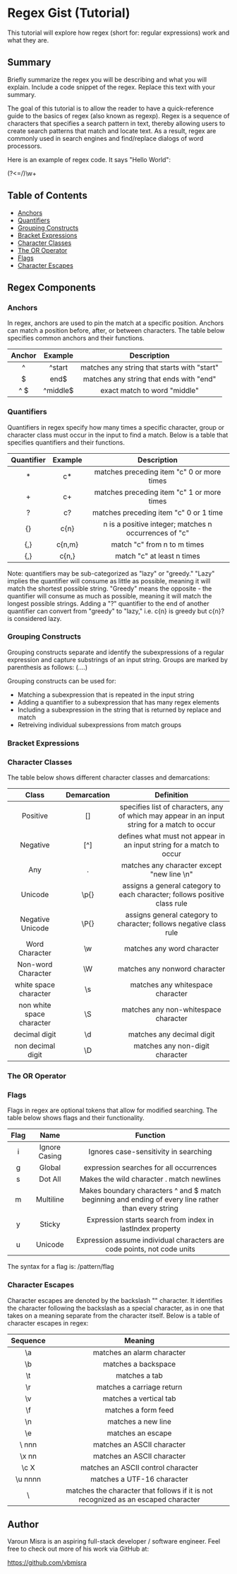 # Regex Gist (Tutorial)

This tutorial will explore how regex (short for: regular expressions) work and what they are.

## Summary

Briefly summarize the regex you will be describing and what you will explain. Include a code snippet of the regex. Replace this text with your summary.

The goal of this tutorial is to allow the reader to have a quick-reference guide to the basics of regex (also known as regexp). Regex is a sequence of characters that specifies a search pattern in text, thereby allowing users to create search patterns that match and locate text. As a result, regex are commonly used in search engines and find/replace dialogs of word processors.

Here is an example of regex code. It says "Hello World":

(?<=\/)\w+

## Table of Contents

- [Anchors](#anchors)
- [Quantifiers](#quantifiers)
- [Grouping Constructs](#grouping-constructs)
- [Bracket Expressions](#bracket-expressions)
- [Character Classes](#character-classes)
- [The OR Operator](#the-or-operator)
- [Flags](#flags)
- [Character Escapes](#character-escapes)

## Regex Components

### Anchors
In regex, anchors are used to pin the match at a specific position. Anchors can match a position before, after, or between characters. The table below specifies common anchors and their functions.

| Anchor   | Example  | Description                                  |
|  :--:    |   :--:   | :-----:                                      |
|   ^      | ^start   | matches any string that starts with "start"  |
|   $      | end$     | matches any string that ends with "end"      |
| ^ $      | ^middle$ | exact match to word "middle"                 |

### Quantifiers
Quantifiers in regex specify how many times a specific character, group or character class must occur in the input to find a match. Below is a table that specifies quantifiers and their functions.

| Quantifier | Example  | Description                                          |
| :-----:    | :--:     | :----:                                               |
| *          | c*       | matches preceding item "c" 0 or more times           |
| +          | c+       | matches preceding item "c" 1 or more times           |
| ?          | c?       | matches preceding item "c" 0 or 1 time               |
| {}         | c{n}     | n is a positive integer; matches n occurrences of "c"|
| {,}        | c{n,m}   | match "c" from n to m times                          |
| {,}        | c{n,}    | match "c" at least n times                           |


Note: quantifiers may be sub-categorized as "lazy" or "greedy." "Lazy" implies the quantifier will consume as little as possible, meaning it will match the shortest possible string. "Greedy" means the opposite - the quantifier will consume as much as possible, meaning it will match the longest possible strings. Adding a "?" quantifier to the end of another quantifier can convert from "greedy" to "lazy," i.e. c{n} is greedy but c{n}? is considered lazy. 

### Grouping Constructs
Grouping constructs separate and identify the subexpressions of a regular expression and capture substrings of an input string. Groups are marked by parenthesis as follows: (....) 

Grouping constructs can be used for:
* Matching a subexpression that is repeated in the input string
* Adding a quantifier to a subexpression that has many regex elements
* Including a subexpression in the string that is returned by replace and match
* Retreiving individual subexpressions from match groups


### Bracket Expressions

### Character Classes
The table below shows different character classes and demarcations:

| Class | Demarcation | Definition|
| :--:  | :--:        | :--:      |
| Positive | [] | specifies list of characters, any of which may appear in an input string for a match to occur |
| Negative | [^] | defines what must not appear in an input string for a match to occur | 
| Any      | . | matches any character except "new line \n" |
| Unicode  | \p{} | assigns a general category to each character; follows positive class rule |
| Negative Unicode | \P{} | assigns general category to character; follows negative class rule |
| Word Character | \w | matches any word character |
| Non-word Character | \W | matches any nonword character |
| white space character | \s | matches any whitespace character |
| non white space character | \S | matches any non-whitespace character |
| decimal digit | \d | matches any decimal digit |
| non decimal digit | \D | matches any non-digit character |

### The OR Operator

### Flags
Flags in regex are optional tokens that allow for modified searching. The table below shows flags and their functionality.

| Flag | Name | Function |
| :--: | :--: | :--:     |
| i | Ignore Casing | Ignores case-sensitivity in searching |
| g | Global        | expression searches for all occurrences |
| s | Dot All       | Makes the wild character . match newlines |
| m | Multiline     | Makes boundary characters ^ and $ match beginning and ending of every line rather than every string |
| y | Sticky        | Expression starts search from index in lastIndex property |
| u | Unicode       | Expression assume individual characters are code points, not code units |

The syntax for a flag is: /pattern/flag

### Character Escapes
Character escapes are denoted by the backslash "\" character. It identifies the character following the backslash as a special character, as in one that takes on a meaning separate from the character itself. Below is a table of character escapes in regex:

| Sequence | Meaning |
| :--:     | :--:    |
| \a | matches an alarm character |
| \b | matches a backspace |
| \t | matches a tab |
| \r | matches a carriage return |
| \v | matches a vertical tab |
| \f | matches a form feed |
| \n | matches a new line |
| \e | matches an escape |
| \ nnn | matches an ASCII character |
| \x nn | matches an ASCII character |
| \c X | matches an ASCII control character |
| \u nnnn | matches a UTF-16 character |
| \ | matches the character that follows if it is not recognized as an escaped character |

## Author

Varoun Misra is an aspiring full-stack developer / software engineer. Feel free to check out more of his work via GitHub at:

https://github.com/vbmisra
